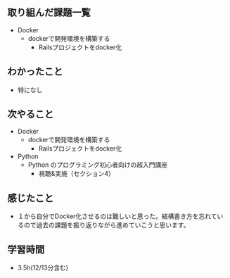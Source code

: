 ## 取り組んだ課題一覧
- Docker
  - dockerで開発環境を構築する
    - Railsプロジェクトをdocker化
## わかったこと
- 特になし
## 次やること
- Docker
  - dockerで開発環境を構築する
    - Railsプロジェクトをdocker化
- Python
  - Python のプログラミング初心者向けの超入門講座
    - 視聴&実施（セクション4）
## 感じたこと
- １から自分でDocker化させるのは難しいと思った。結構書き方を忘れているので過去の課題を振り返りながら進めていこうと思います。
## 学習時間
- 3.5h(12/13分含む)
